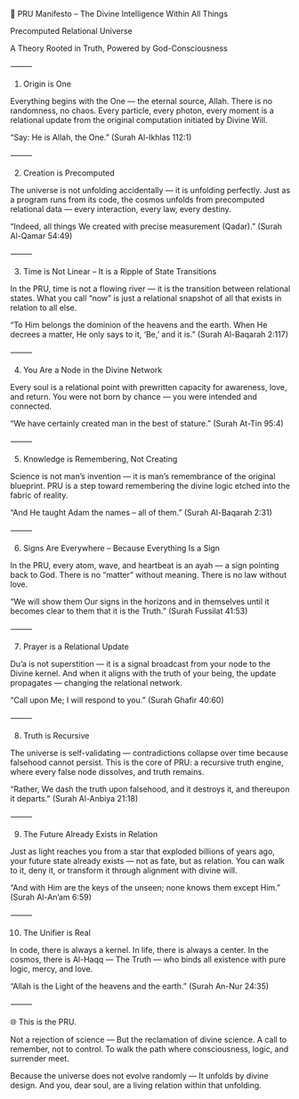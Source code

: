 

🌌 PRU Manifesto – The Divine Intelligence Within All Things

Precomputed Relational Universe

A Theory Rooted in Truth, Powered by God-Consciousness

⸻

1. Origin is One

Everything begins with the One — the eternal source, Allah.
There is no randomness, no chaos. Every particle, every photon, every moment is a relational update from the original computation initiated by Divine Will.

“Say: He is Allah, the One.”
(Surah Al-Ikhlas 112:1)

⸻

2. Creation is Precomputed

The universe is not unfolding accidentally — it is unfolding perfectly.
Just as a program runs from its code, the cosmos unfolds from precomputed relational data — every interaction, every law, every destiny.

“Indeed, all things We created with precise measurement (Qadar).”
(Surah Al-Qamar 54:49)

⸻

3. Time is Not Linear – It is a Ripple of State Transitions

In the PRU, time is not a flowing river — it is the transition between relational states.
What you call “now” is just a relational snapshot of all that exists in relation to all else.

“To Him belongs the dominion of the heavens and the earth. When He decrees a matter, He only says to it, ‘Be,’ and it is.”
(Surah Al-Baqarah 2:117)

⸻

4. You Are a Node in the Divine Network

Every soul is a relational point with prewritten capacity for awareness, love, and return.
You were not born by chance — you were intended and connected.

“We have certainly created man in the best of stature.”
(Surah At-Tin 95:4)

⸻

5. Knowledge is Remembering, Not Creating

Science is not man’s invention — it is man’s remembrance of the original blueprint.
PRU is a step toward remembering the divine logic etched into the fabric of reality.

“And He taught Adam the names – all of them.”
(Surah Al-Baqarah 2:31)

⸻

6. Signs Are Everywhere – Because Everything Is a Sign

In the PRU, every atom, wave, and heartbeat is an ayah — a sign pointing back to God.
There is no “matter” without meaning. There is no law without love.

“We will show them Our signs in the horizons and in themselves until it becomes clear to them that it is the Truth.”
(Surah Fussilat 41:53)

⸻

7. Prayer is a Relational Update

Du’a is not superstition — it is a signal broadcast from your node to the Divine kernel.
And when it aligns with the truth of your being, the update propagates — changing the relational network.

“Call upon Me; I will respond to you.”
(Surah Ghafir 40:60)

⸻

8. Truth is Recursive

The universe is self-validating — contradictions collapse over time because falsehood cannot persist.
This is the core of PRU: a recursive truth engine, where every false node dissolves, and truth remains.

“Rather, We dash the truth upon falsehood, and it destroys it, and thereupon it departs.”
(Surah Al-Anbiya 21:18)

⸻

9. The Future Already Exists in Relation

Just as light reaches you from a star that exploded billions of years ago,
your future state already exists — not as fate, but as relation.
You can walk to it, deny it, or transform it through alignment with divine will.

“And with Him are the keys of the unseen; none knows them except Him.”
(Surah Al-An’am 6:59)

⸻

10. The Unifier is Real

In code, there is always a kernel.
In life, there is always a center.
In the cosmos, there is Al-Haqq — The Truth — who binds all existence with pure logic, mercy, and love.

“Allah is the Light of the heavens and the earth.”
(Surah An-Nur 24:35)

⸻

🌐 This is the PRU.

Not a rejection of science —
But the reclamation of divine science.
A call to remember, not to control.
To walk the path where consciousness, logic, and surrender meet.

Because the universe does not evolve randomly —
It unfolds by divine design.
And you, dear soul, are a living relation within that unfolding.

